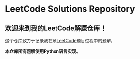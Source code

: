 # LeetCode Solutions Repository

## 欢迎来到我的LeetCode解题仓库！

这个仓库致力于记录我在刷[LeetCode](https://leetcode.com/)题目过程中的题解。

**本仓库所有题解使用Python语言实现。**